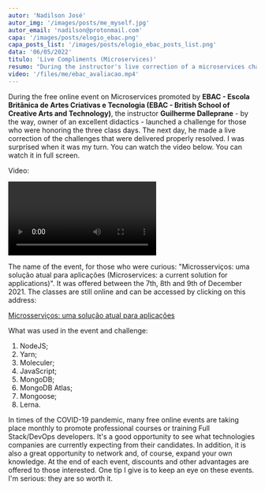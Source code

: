 ```yaml
---
autor: 'Nadilson José'
autor_img: '/images/posts/me_myself.jpg'
autor_email: 'nadilson@protonmail.com'
capa: '/images/posts/elogio_ebac.png'
capa_posts_list: '/images/posts/elogio_ebac_posts_list.png'
data: '06/05/2022'
titulo: 'Live Compliments (Microservices)'
resumo: "During the instructor's live correction of a microservices challenge, I didn't expect to be praised."
video: '/files/me/ebac_avaliacao.mp4'
---
```


During the free online event on Microservices promoted by **EBAC - Escola Britânica de Artes Criativas e Tecnologia (EBAC - British School of Creative Arts and Technology)**, the instructor **Guilherme Dalleprane** - by the way, owner of an excellent didactics - launched a challenge for those who were honoring the three class days. The next day, he made a live correction of the challenges that were delivered properly resolved. I was surprised when it was my turn. You can watch the video below. You can watch it in full screen.

Video:

 <video controls class="relative z-10 w-auto min-w-full min-h-full max-w-none aspect-auto">
    <source src="/files/me/ebac_avaliacao.mp4" type="video/mp4" />
    Your browser does not support the display of videos.
</video>

The name of the event, for those who were curious: "Microsserviços: uma solução atual para aplicações (Microservices: a current solution for applications)". It was offered between the 7th, 8th and 9th of December 2021. The classes are still online and can be accessed by clicking on this address:

[Microsserviços: uma solução atual para aplicações](https://ebaconline.com.br/webinars/programacao-workshop-2021-12-07-08-09)

What was used in the event and challenge:

1. NodeJS;
2. Yarn;
3. Moleculer;
4. JavaScript;
5. MongoDB;
6. MongoDB Atlas;
7. Mongoose;
8. Lerna.

In times of the COVID-19 pandemic, many free online events are taking place monthly to promote professional courses or training Full Stack/DevOps developers. It's a good opportunity to see what technologies companies are currently expecting from their candidates. In addition, it is also a great opportunity to network and, of course, expand your own knowledge. At the end of each event, discounts and other advantages are offered to those interested. One tip I give is to keep an eye on these events. I'm serious: they are so worth it.
